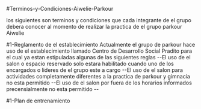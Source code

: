 #Terminos-y-Condiciones-Aiwelie-Parkour

los siguientes son terminos y condiciones que cada integrante de el grupo debera conocer al momento de realizar la practica de el grupo parkour Aiwelie

#1-Reglamento de el establecimiento
		Actualmente el grupo de parkour  hace uso de el establecimiento llamado Centro de Desarrollo Social Pradito para el cual ya estan 				estipuladas algunas de las siguientes reglas
		--El uso de el salon o espacio reservado solo estara habilitado cuando uno de los encargados o lideres de el grupo este a cargo
		--El uso de el salon para actividades completamente diferentes a la practica de parkour y gimnacia no esta permitido
		--El uso de el salon por fuera de los horarios informados precensialmente no esta permitido
		--

		
#1-Plan de entrenamiento
